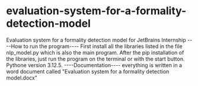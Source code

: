 # evaluation-system-for-a-formality-detection-model
Evaluation system for a formality detection model for JetBrains Internship
----How to run the program----
First install all the libraries listed in the file nlp_model.py which is also the main program.
After the pip installation of the libraries, just run the program on the terminal or with the start button.
Pythone version 3.12.5.
----Documentation----
everything is written in a word document called "Evaluation system for a formality detection model.docx"
